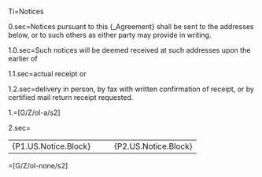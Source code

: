 Ti=Notices

0.sec=Notices pursuant to this {_Agreement} shall be sent to the addresses below, or to such others as either party may provide in writing.

1.0.sec=Such notices will be deemed received at such addresses upon the earlier of

1.1.sec=actual receipt or

1.2.sec=delivery in person, by fax with written confirmation of receipt, or by certified mail return receipt requested.

1.=[G/Z/ol-a/s2]

2.sec=<table><tr><td>{P1.US.Notice.Block}</td><td>   </td><td>{P2.US.Notice.Block}</td></tr></table>

=[G/Z/ol-none/s2]

